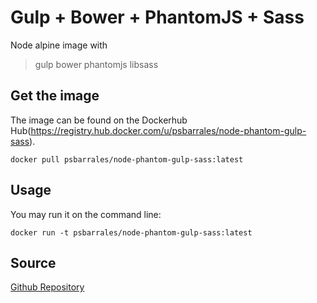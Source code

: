 # Gulp + Bower + PhantomJS + Sass

Node alpine image with
> gulp
> bower
> phantomjs
> libsass

## Get the image

The image can be found on the Dockerhub
Hub(https://registry.hub.docker.com/u/psbarrales/node-phantom-gulp-sass).

```
docker pull psbarrales/node-phantom-gulp-sass:latest
```
## Usage

You may run it on the command line:

```
docker run -t psbarrales/node-phantom-gulp-sass:latest
```

## Source

[Github Repository](https://github.com/psbarrales/node-phantom-gulp-sass)